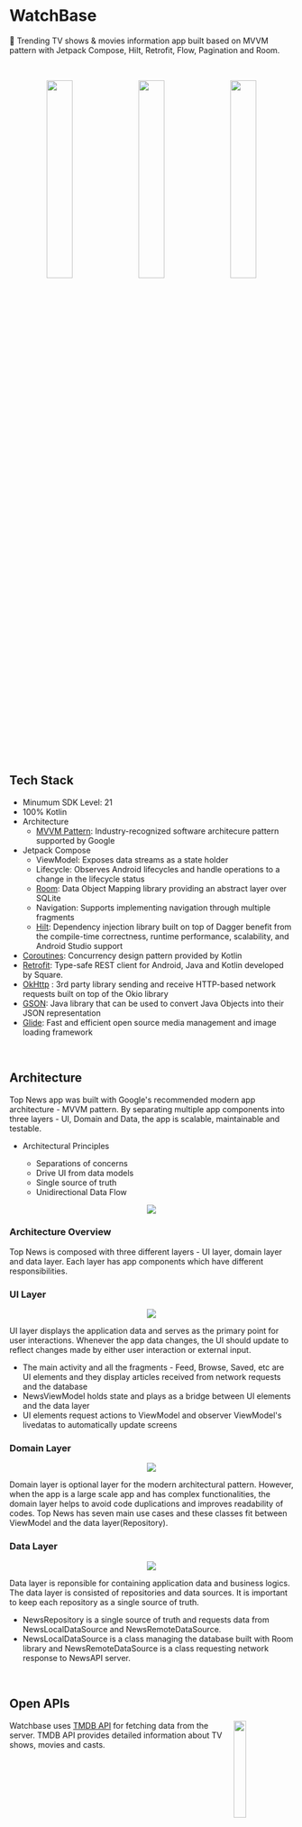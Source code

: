 <h1>WatchBase</h1>
<p>🍿 Trending TV shows & movies information app built based on MVVM pattern with Jetpack Compose, Hilt, Retrofit, Flow, Pagination and Room.
</p>
<br>

<!-- Screenshots -->
<p align="center">
  <img src="https://user-images.githubusercontent.com/57670625/233807029-2d051c7d-7f75-4055-88b1-91e842dfa970.png" width="30%"/>
  &nbsp;                                                                                                                
  <img src="https://user-images.githubusercontent.com/57670625/233807028-d8e70cfb-5047-4f70-9f29-346468d5bac7.png" width="30%"/>
  &nbsp;
  <img src="https://user-images.githubusercontent.com/57670625/233807027-aa23d402-a9fd-4f69-93f9-4df364f7b6b4.png" width="30%"/>
</p>
<br>

<!-- Tech Stack -->
<h2>Tech Stack</h2>
<ul>
<li>Minumum SDK Level: 21</li>
<li>100% Kotlin</li>
<li>Architecture
    <ul>
      <li><a href="https://developer.android.com/topic/architecture">MVVM Pattern</a>: Industry-recognized software architecure pattern supported by Google</li>
    </ul>
 </li>
 <li>Jetpack Compose
  <ul>
    <li>ViewModel: Exposes data streams as a state holder</li>
    <li>Lifecycle: Observes Android lifecycles and handle operations to a change in the lifecycle status</li>
    <li><a href="https://developer.android.com/training/data-storage/room">Room</a>: Data Object Mapping library providing an abstract layer over SQLite</li>
    <li>Navigation: Supports implementing navigation through multiple fragments</li>
    <li><a href="https://developer.android.com/training/dependency-injection/hilt-android">Hilt</a>: Dependency injection library built on top of Dagger benefit from the compile-time correctness, runtime performance, scalability, and Android Studio support </li>
  </ul>
</li>
<li><a href="https://developer.android.com/kotlin/coroutines">Coroutines</a>: Concurrency design pattern provided by Kotlin</li>
<li><a href="https://square.github.io/retrofit/">Retrofit</a>: Type-safe REST client for Android, Java and Kotlin developed by Square.  </li>
<li><a href="https://square.github.io/okhttp/">OkHttp</a> : 3rd party library sending and receive HTTP-based network requests built on top of the Okio library</li>
<li><a href="https://github.com/google/gson">GSON</a>: Java library that can be used to convert Java Objects into their JSON representation</li>
<li><a href="https://github.com/bumptech/glide">Glide</a>: Fast and efficient open source media management and image loading framework </li>
</ul>
<br>

<!-- Architecture -->
<h2>Architecture</h2>
<p>Top News app was built with Google's recommended modern app architecture - MVVM pattern. By separating multiple app components into three layers
- UI, Domain and Data, the app is scalable, maintainable and testable.</p>
<ul>
  <li>Architectural Principles</li>
    <ul>
      <li>Separations of concerns</li>
      <li>Drive UI from data models</li>
      <li>Single source of truth</li>
      <li>Unidirectional Data Flow</li>
   </ul>
</ul>
<p align="center">
   <img src="https://user-images.githubusercontent.com/57670625/224512399-9515be20-a3e7-462a-9a8e-120c3511adab.jpg"/>
</p>

<h3>Architecture Overview</h3>
<p>Top News is composed with three different layers - UI layer, domain layer and data layer. Each layer has app components which have different responsibilities.</p>

<h3>UI Layer</h3>
<p align="center">
   <img src="https://user-images.githubusercontent.com/57670625/222527163-ff9135ae-428a-4306-a10e-37b76066cbc9.jpg"/>
</p>
<p>UI layer displays the application data and serves as the primary point for user interactions. Whenever the app data changes, the UI should update to reflect changes made by either user interaction or external input.</p>
<ul>
  <li>The main activity and all the fragments - Feed, Browse, Saved, etc are UI elements and they display articles received from network requests and the database</li>
  <li>NewsViewModel holds state and plays as a bridge between UI elements and the data layer</li>
  <li>UI elements request actions to ViewModel and observer ViewModel's livedatas to automatically update screens</li>
</ul>

<h3>Domain Layer</h3>
<p align="center">
   <img src="https://user-images.githubusercontent.com/57670625/222527239-0513a887-4d69-408d-9e51-87093c4f8aaa.jpg"/>
</p>
<p>Domain layer is optional layer for the modern architectural pattern. However, when the app is a large scale app and has complex functionalities, the domain layer helps to avoid code duplications and improves readability of codes. Top News has seven main use cases and these classes fit between ViewModel and the data layer(Repository).</p>

<h3>Data Layer</h3>
<p align="center">
   <img src="https://user-images.githubusercontent.com/57670625/222527292-cd2b4364-a622-4354-bb46-cbd46a9ebcf8.jpg"/>
</p>
<p>Data layer is reponsible for containing application data and business logics. The data layer is consisted of repositories and data sources. It is important to keep each repository as a single source of truth.</p>
<ul>
  <li>NewsRepository is a single source of truth and requests data from NewsLocalDataSource and NewsRemoteDataSource.</li>
  <li>NewsLocalDataSource is a class managing the database built with Room library and NewsRemoteDataSource is a class requesting network response to NewsAPI server.</li>
</ul>
<br>

<!-- Open APIs -->
<h2>Open APIs</h2>
<img src="https://user-images.githubusercontent.com/57670625/235322353-9a0a67f6-757f-4df9-9cb7-0849263735af.svg" align="right" width="21%"/>
<p>Watchbase uses <a href="https://www.themoviedb.org/documentation/api">TMDB API</a> for fetching data from the server. TMDB API provides detailed information about TV shows, movies and casts.</p>
 
